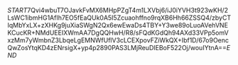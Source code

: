 $START$7Qvi4wbuT7OJavkFvMX6MHpPZgT4m1LXVbj6/iJ0iYVH3t923wKH/2LsWC1ibmHG1AfIh7EO5fEaQUk0A5I5Zcuaohffno9rqXB6Hh66ZSSQ4/zbyCTIqMbYxLX+zXHKg9juXiaSWgN2Qx6ewEwaDs4TBY+Y3we89oLuoAVehVNEKCucKR+NMdUEEIXWmAA7DgQQHwH/R8/sFQdKGdQh94AXd33VPp5omVxzMm7yWmbnZ3LbqeLgEMNWfUflV3cLCEXpovFZiWkQX+Ibf1D/67o9OencQwZosYtqKD4zENrsigX+yp4p2890PAS3LMjReuDIEBoF522Oj/wouIYtnA==$END$